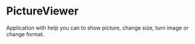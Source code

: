 # PictureViewer
Application with help you can to show picture, change size, turn image or change format.
